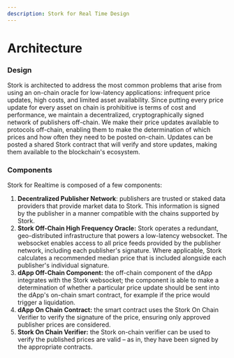 ```yaml
---
description: Stork for Real Time Design
---
```


# Architecture

### Design

Stork is architected to address the most common problems that arise from using an on-chain oracle for low-latency applications: infrequent price updates, high costs, and limited asset availability. Since putting every price update for every asset on chain is prohibitive is terms of cost and performance, we maintain a decentralized, cryptographically signed network of publishers off-chain. We make their price updates available to protocols off-chain, enabling them to make the determination of which prices and how often they need to be posted on-chain. Updates can be posted a shared Stork contract that will verify and store updates, making them available to the blockchain's ecosystem.

### Components

Stork for Realtime is composed of a few components:

1. **Decentralized Publisher Network**: publishers are trusted or staked data providers that provide market data to Stork. This information is signed by the publisher in a manner compatible with the chains supported by Stork.
2. **Stork Off-Chain High Frequency Oracle:** Stork operates a redundant, geo-distributed infrastructure that powers a low-latency websocket. The websocket enables access to all price feeds provided by the publisher network, including each publisher's signature. Where applicable, Stork calculates a recommended median price that is included alongside each publisher's individual signature.&#x20;
3. **dApp Off-Chain Component:** the off-chain component of the dApp integrates with the Stork websocket; the component is able to make a determination of whether a particular price update should be sent into the dApp's on-chain smart contract, for example if the price would trigger a liquidation.&#x20;
4. **dApp On Chain Contract:** the smart contract uses the Stork On Chain Verifier to verify the signature of the price, ensuring only approved publisher prices are considered.
5. **Stork On Chain Verifier:** the Stork on-chain verifier can be used to verify the published prices are valid – as in, they have been signed by the appropriate contracts.
